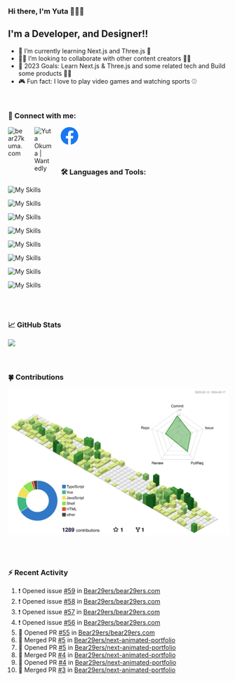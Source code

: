### Hi there, I'm Yuta 🤟🏻🐻

## I'm a Developer, and Designer!!

- 🌱 I’m currently learning Next.js and Three.js 🤣
- 👬🏻 I’m looking to collaborate with other content creators 👋🏻
- 🥅 2023 Goals: Learn Next.js & Three.js and some related tech and Build some products 💪🏻
- 🎮 Fun fact: I love to play video games and watching sports ⚾️

<br />

### :wave: Connect with me:

[<img align="left" alt="bear27kuma.com" width="40px" src="https://user-images.githubusercontent.com/39920490/156489586-f125813b-e344-46d6-9306-f5786684b976.jpg" style="margin-right: 20px;" />](https://bear29ers.github.io/)
[<img align="left" alt="Yuta Okuma | Wantedly" width="40px" src="https://user-images.githubusercontent.com/39920490/156489528-fdc520d6-10f1-43b6-8bf8-fadf8dcf1a90.jpg" style="margin-right: 20px;" />](https://www.wantedly.com/id/yuta_okuma_b)
[<img align="left" alt="Yuta Okuma | Facebook" width="40px" src="https://github.com/github/explore/blob/main/topics/facebook/facebook.png?raw=true" style="margin-right: 20px;" />](https://www.facebook.com/kumakuma1129/)

[//]: # '[<img align="left" alt="Yuta Okuma | Instagram" width="40px" src="https://github.com/github/explore/blob/main/topics/instagram/instagram.png?raw=true" />](https://www.instagram.com/bear_27earl/)'

<br />
<br />
<br />
<br />

### :hammer_and_wrench: Languages and Tools:

![My Skills](https://skillicons.dev/icons?i=html,css,sass,tailwind,bootstrap,js,ts)

![My Skills](https://skillicons.dev/icons?i=jquery,threejs,react,emotion,styledcomponents,materialui,nextjs)

![My Skills](https://skillicons.dev/icons?i=vercel,vue,nuxt,vite,nodejs,express,jest)

![My Skills](https://skillicons.dev/icons?i=regex,webpack,babel,php,laravel,mysql,sqlite)

![My Skills](https://skillicons.dev/icons?i=docker,git,github,githubactions,aws,gcp,firebase)

![My Skills](https://skillicons.dev/icons?i=vim,neovim,linux,bash,lua,markdown,svg)

![My Skills](https://skillicons.dev/icons?i=idea,vscode,atom,figma,xd,ps,ai)

![My Skills](https://skillicons.dev/icons?i=pr,ae,postman,sentry,codepen,stackoverflow,discord)

<br />
<br />

### :chart_with_upwards_trend: GitHub Stats

<div style="display: flex;">
    <a href="https://github.com/Bear29ers">
        <img height="220px;" src="https://github-readme-stats-bear29ers.vercel.app/api?username=Bear29ers&show_icons=true&theme=bear">
    </a>
</div>

<br />
<br />

### :four_leaf_clover: Contributions

![](./profile-3d-contrib/profile-green-animate.svg)

<br />
<br />

### :zap: Recent Activity

<!--START_SECTION:activity-->

1. ❗ Opened issue [#59](https://github.com/Bear29ers/bear29ers.com/issues/59) in [Bear29ers/bear29ers.com](https://github.com/Bear29ers/bear29ers.com)
2. ❗ Opened issue [#58](https://github.com/Bear29ers/bear29ers.com/issues/58) in [Bear29ers/bear29ers.com](https://github.com/Bear29ers/bear29ers.com)
3. ❗ Opened issue [#57](https://github.com/Bear29ers/bear29ers.com/issues/57) in [Bear29ers/bear29ers.com](https://github.com/Bear29ers/bear29ers.com)
4. ❗ Opened issue [#56](https://github.com/Bear29ers/bear29ers.com/issues/56) in [Bear29ers/bear29ers.com](https://github.com/Bear29ers/bear29ers.com)
5. 💪 Opened PR [#55](https://github.com/Bear29ers/bear29ers.com/pull/55) in [Bear29ers/bear29ers.com](https://github.com/Bear29ers/bear29ers.com)
6. 🎉 Merged PR [#5](https://github.com/Bear29ers/next-animated-portfolio/pull/5) in [Bear29ers/next-animated-portfolio](https://github.com/Bear29ers/next-animated-portfolio)
7. 💪 Opened PR [#5](https://github.com/Bear29ers/next-animated-portfolio/pull/5) in [Bear29ers/next-animated-portfolio](https://github.com/Bear29ers/next-animated-portfolio)
8. 🎉 Merged PR [#4](https://github.com/Bear29ers/next-animated-portfolio/pull/4) in [Bear29ers/next-animated-portfolio](https://github.com/Bear29ers/next-animated-portfolio)
9. 💪 Opened PR [#4](https://github.com/Bear29ers/next-animated-portfolio/pull/4) in [Bear29ers/next-animated-portfolio](https://github.com/Bear29ers/next-animated-portfolio)
10. 🎉 Merged PR [#3](https://github.com/Bear29ers/next-animated-portfolio/pull/3) in [Bear29ers/next-animated-portfolio](https://github.com/Bear29ers/next-animated-portfolio)

<!--END_SECTION:activity-->
